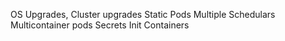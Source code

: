 OS Upgrades, Cluster upgrades
Static Pods
Multiple Schedulars
Multicontainer pods
Secrets
Init Containers
